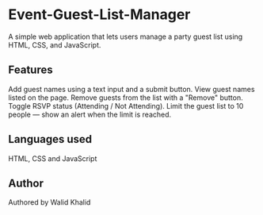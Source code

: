 # Event-Guest-List-Manager

A simple web application that lets users manage a party guest list using HTML, CSS, and JavaScript.

## Features

 Add guest names using a text input and a submit button.
 View guest names listed on the page.
 Remove guests from the list with a "Remove" button.
 Toggle RSVP status (Attending / Not Attending).
 Limit the guest list to 10 people — show an alert when the limit is reached.

 ## Languages used 
 HTML, CSS and JavaScript

 ## Author 
 Authored by Walid Khalid





